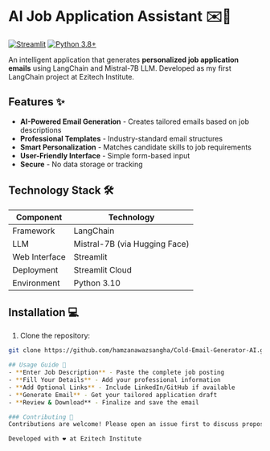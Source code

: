 # AI Job Application Assistant ✉️🤖

[![Streamlit](https://static.streamlit.io/badges/streamlit_badge_black_white.svg)]([https://your-app-url.streamlit.app/](https://cold-email-generator-ai.streamlit.app/))
[![Python 3.8+](https://img.shields.io/badge/Python-3.8%2B-blue.svg)](https://www.python.org/downloads/)

An intelligent application that generates **personalized job application emails** using LangChain and Mistral-7B LLM. Developed as my first LangChain project at Ezitech Institute.

## Features ✨

- **AI-Powered Email Generation** - Creates tailored emails based on job descriptions
- **Professional Templates** - Industry-standard email structures
- **Smart Personalization** - Matches candidate skills to job requirements
- **User-Friendly Interface** - Simple form-based input
- **Secure** - No data storage or tracking

## Technology Stack 🛠️

| Component          | Technology |
|--------------------|------------|
| Framework          | LangChain  |
| LLM                | Mistral-7B (via Hugging Face) |
| Web Interface      | Streamlit  |
| Deployment         | Streamlit Cloud |
| Environment        | Python 3.10 |

## Installation 💻

1. Clone the repository:
```bash
git clone https://github.com/hamzanawazsangha/Cold-Email-Generator-AI.git

## Usage Guide 📝
- **Enter Job Description** - Paste the complete job posting
- **Fill Your Details** - Add your professional information
- **Add Optional Links** - Include LinkedIn/GitHub if available
- **Generate Email** - Get your tailored application draft
- **Review & Download** - Finalize and save the email

### Contributing 🤝
Contributions are welcome! Please open an issue first to discuss proposed changes.

Developed with ❤️ at Ezitech Institute
